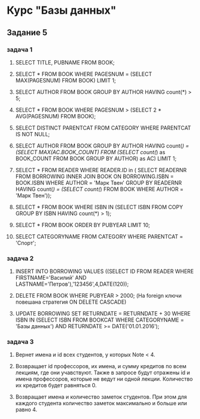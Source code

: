 # Курс "Базы данных"

## Задание 5
 
### задача 1
 
1. SELECT TITLE, PUBNAME
FROM BOOK;

2. SELECT *
FROM BOOK
WHERE PAGESNUM = (SELECT MAX(PAGESNUM) FROM BOOK)
LIMIT 1;

3. SELECT AUTHOR
FROM BOOK
GROUP BY AUTHOR
HAVING count(*) > 5;

4. SELECT *
FROM BOOK
WHERE PAGESNUM > (SELECT 2 * AVG(PAGESNUM) FROM BOOK);

5. SELECT DISTINCT PARENTCAT
FROM CATEGORY
WHERE PARENTCAT IS NOT NULL;

6. SELECT AUTHOR
FROM BOOK
GROUP BY AUTHOR
HAVING count(*) =
       (SELECT MAX(AC.BOOK_COUNT) FROM (SELECT count(*) as BOOK_COUNT FROM BOOK GROUP BY AUTHOR) as AC)
LIMIT 1;

7. SELECT *
FROM READER
WHERE READER.ID in (
    SELECT READERNR
    FROM BORROWING
             INNER JOIN BOOK ON BORROWING.ISBN = BOOK.ISBN
    WHERE AUTHOR = 'Марк Твен'
    GROUP BY READERNR
    HAVING count(*) = (SELECT count(*) FROM BOOK WHERE AUTHOR = 'Марк Твен'));

8. SELECT *
FROM BOOK
WHERE ISBN IN
      (SELECT ISBN FROM COPY GROUP BY ISBN HAVING count(*) > 1);

9. SELECT *
FROM BOOK
ORDER BY PUBYEAR
LIMIT 10;

10. SELECT CATEGORYNAME
FROM CATEGORY
WHERE PARENTCAT = 'Спорт'; 

### задача 2

1. INSERT INTO BORROWING VALUES ((SELECT ID FROM READER WHERE FIRSTNAME='Василий' AND LASTNAME='Петров'),'123456',4,DATE(120));

2. DELETE FROM BOOK WHERE PUBYEAR > 2000; (На foreign ключи повешана стратегия ON DELETE CASCADE)

3. UPDATE BORROWING SET RETURNDATE = RETURNDATE + 30
WHERE ISBN IN (SELECT ISBN FROM BOOKCAT WHERE CATEGORYNAME = 'Базы данных')
AND RETURNDATE >= DATE('01.01.2016');

### задача 3

1. Вернет имена и id всех студентов, у которых Note < 4.

2. Возвращает id профессоров, их имена, и сумму кредитов по всем лекциям, где они учавствуют.
 Также в запросе будут отражены id и имена профессоров, которые
не ведут ни одной лекции. Количество их кредитов будет равняться 0.

3. Возвращает имена и количество заметок студентов. При этом для каждого студента
количество заметок максимально и больше или равно 4.